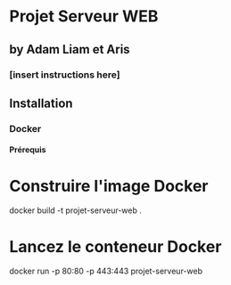 # Projet Serveur WEB
## by Adam Liam et Aris

### [insert instructions here]


## Installation

### Docker

#### Prérequis

# Construire l'image Docker
docker build -t projet-serveur-web .

# Lancez le conteneur Docker
docker run -p 80:80 -p 443:443 projet-serveur-web